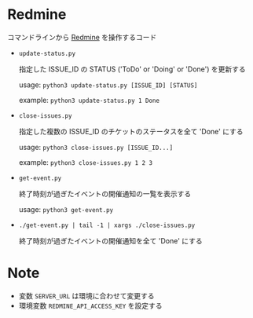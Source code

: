 # Redmine

コマンドラインから [Redmine](https://www.redmine.org/) を操作するコード

- `update-status.py`

  指定した ISSUE_ID の STATUS ('ToDo' or 'Doing' or 'Done') を更新する

  usage: `python3 update-status.py [ISSUE_ID] [STATUS]`

  example: `python3 update-status.py 1 Done`

- `close-issues.py`

  指定した複数の ISSUE_ID のチケットのステータスを全て 'Done' にする

  usage: `python3 close-issues.py [ISSUE_ID...]`

  example: `python3 close-issues.py 1 2 3`

- `get-event.py`

  終了時刻が過ぎたイベントの開催通知の一覧を表示する

  usage: `python3 get-event.py`

- `./get-event.py | tail -1 | xargs ./close-issues.py`

  終了時刻が過ぎたイベントの開催通知を全て 'Done' にする

# Note
- 変数 `SERVER_URL` は環境に合わせて変更する
- 環境変数 `REDMINE_API_ACCESS_KEY` を設定する

